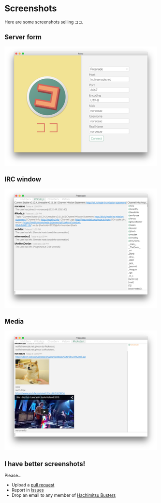 # Screenshots

Here are some screenshots selling `ココ`.

## Server form
![server form](screenshots/screenshot1.png)

## IRC window
![IRC window](screenshots/screenshot2.png)

## Media
![media](screenshots/screenshot3.png)

## I have better screenshots!

Please...

* Upload a [pull request](https://github.com/hachibasu/koko/pulls)
* Report in [Issues](https://github.com/hachibasu/koko/issues)
* Drop an email to any member of [Hachimitsu Busters](http://hachibasu.github.io)
